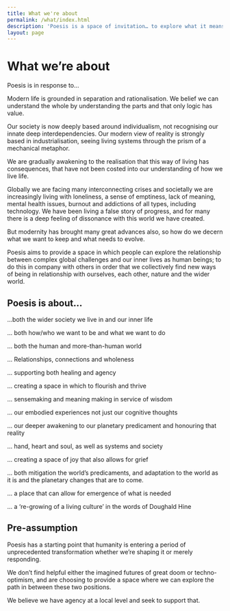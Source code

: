 ```yaml
---
title: What we're about
permalink: /what/index.html
description: 'Poesis is a space of invitation… to explore what it means to be human at this point of profound planetary change; using our hands, heart and soul, as well as our relationship with systems and society.'
layout: page
---
```


# What we’re about



Poesis is in response to…

Modern life is grounded in separation and rationalisation.  We belief we can understand the whole by understanding the parts and that only logic has value.

Our society is now deeply based around individualism, not recognising our innate deep interdependencies. Our modern view of reality is strongly based in industrialisation, seeing living systems through the prism of a mechanical metaphor.

We are gradually awakening to the realisation that this way of living has consequences, that have not been costed into our understanding of how we live life.

Globally we are facing many interconnecting crises and societally we are increasingly living with loneliness, a sense of emptiness, lack of meaning, mental health issues, burnout and addictions of all types, including technology.  We have been living a false story of progress, and for many there is a deep feeling of dissonance with this world we have created.

But modernity has brought many great advances also, so how do we decern what we want to keep and what needs to evolve.

Poesis aims to provide a space in which people can explore the relationship between complex global challenges and our inner lives as human beings; to do this in company with others in order that we collectively find new ways of being in relationship with ourselves, each other, nature and the wider world.



## Poesis is about…

…both the wider society we live in and our inner life

… both how/who we want to be and what we want to do

… both the human and more-than-human world

… Relationships, connections and wholeness

… supporting both healing and agency

… creating a space in which to flourish and thrive

… sensemaking and meaning making in service of wisdom

… our embodied experiences not just our cognitive thoughts

… our deeper awakening to our planetary predicament and honouring that reality

… hand, heart and soul, as well as systems and society

… creating a space of joy that also allows for grief

… both mitigation the world’s predicaments, and adaptation to the world as it is and the planetary changes that are to come.

…  a place that can allow for emergence of what is needed

… a ‘re-growing of a living culture’ in the words of Doughald Hine



## Pre-assumption

Poesis has a starting point that humanity is entering a period of unprecedented transformation whether we’re shaping it or merely responding.

We don’t find helpful either the imagined futures of great doom or techno-optimism, and are choosing to provide a space where we can explore the path in between these two positions.

We believe we have agency at a local level and seek to support that.
